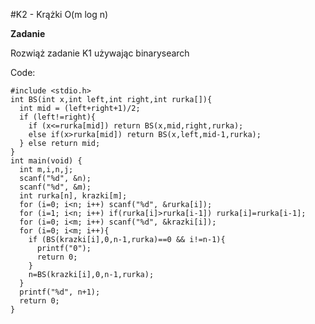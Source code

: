 #K2 - Krążki O(m log n)

**Zadanie**

Rozwiąż zadanie K1 używając binarysearch

Code:

    #include <stdio.h>
    int BS(int x,int left,int right,int rurka[]){
      int mid = (left+right+1)/2;
      if (left!=right){
        if (x<=rurka[mid]) return BS(x,mid,right,rurka);
        else if(x>rurka[mid]) return BS(x,left,mid-1,rurka);
      } else return mid;
    }
    int main(void) {
      int m,i,n,j;
      scanf("%d", &n);
      scanf("%d", &m);
      int rurka[n], krazki[m];
      for (i=0; i<n; i++) scanf("%d", &rurka[i]);
      for (i=1; i<n; i++) if(rurka[i]>rurka[i-1]) rurka[i]=rurka[i-1];
      for (i=0; i<m; i++) scanf("%d", &krazki[i]);
      for (i=0; i<m; i++){
        if (BS(krazki[i],0,n-1,rurka)==0 && i!=n-1){
          printf("0");
          return 0;
        }
        n=BS(krazki[i],0,n-1,rurka);
      }
      printf("%d", n+1);
      return 0;
    }
